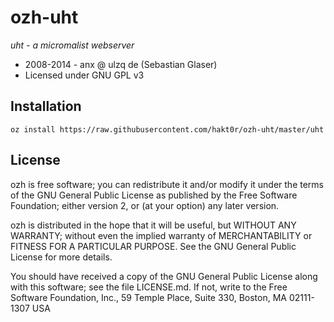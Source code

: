 ozh-uht
========
*uht - a micromalist webserver*

* 2008-2014 - anx @ ulzq de (Sebastian Glaser)
* Licensed under GNU GPL v3

Installation
------------

    oz install https://raw.githubusercontent.com/hakt0r/ozh-uht/master/uht

License
-------

ozh is free software; you can redistribute it and/or modify
it under the terms of the GNU General Public License as published by
the Free Software Foundation; either version 2, or (at your option)
any later version.

ozh is distributed in the hope that it will be useful,
but WITHOUT ANY WARRANTY; without even the implied warranty of
MERCHANTABILITY or FITNESS FOR A PARTICULAR PURPOSE.  See the
GNU General Public License for more details.

You should have received a copy of the GNU General Public License
along with this software; see the file LICENSE.md.  If not, write to
the Free Software Foundation, Inc., 59 Temple Place, Suite 330,
Boston, MA 02111-1307 USA
